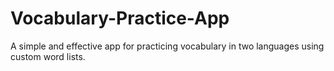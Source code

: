 # Vocabulary-Practice-App
A simple and effective app for practicing vocabulary in two languages using custom word lists.
